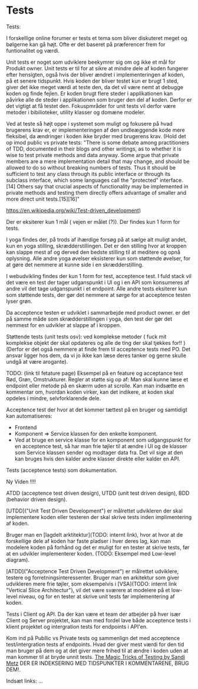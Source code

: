 # Tests

Tests:

I forskellige online forumer er tests et tema som bliver diskuteret meget og bølgerne kan gå højt.
Ofte er det baseret på præferencer frem for funtionalitet og værdi.

Unit tests er noget som udviklere beekymrer sig om og ikke et mål for Produkt owner.
Unit tests er til for at sikre at mindre dele af koden fungerer efter hensigten, også hvis der bliver ændret i implementeringen af koden, på et senere tidspunkt.
Hvis koden der bliver testet kun er brugt 1 sted, giver det ikke meget værdi at teste den, da det vil være nemt at debugge koden og finde fejlen.
Er koden brugt flere steder i applikationen kan påvirke alle de steder i applikationen som bruger den del af koden. Derfor er det vigtigt at få testet den.
Fokuspmråder for unit tests vil derfor være metoder i bibilioteker, utility klasser og domæne modeler.

Ved at teste så højt oppe i systemet som muligt og fokusere på hvad brugerens krav er, er implementeringen af den undleæggende kode mere fleksibel, da ændringer i koden ikke bryder med brugerens krav.
(Hold det op imod public vs private tests:
"There is some debate among practitioners of TDD, documented in their blogs and other writings, as to whether it is wise to test private methods and data anyway. Some argue that private members are a mere implementation detail that may change, and should be allowed to do so without breaking numbers of tests. Thus it should be sufficient to test any class through its public interface or through its subclass interface, which some languages call the "protected" interface.[14] Others say that crucial aspects of functionality may be implemented in private methods and testing them directly offers advantage of smaller and more direct unit tests.[15][16]"

https://en.wikipedia.org/wiki/Test-driven_development)

Der er eksiterer kun 1 mål ( vejen er målet (?)). Der findes kun 1 form for tests.

I yoga findes der, på trods af ihærdige forsøg på at sælge alt muligt andet, kun en yoga stilling, skrædderstillingen. Det er den stilling hvor at kroppen kan slappe mest af og derved den bedste stilling til at meditere og opnå oplysning.
Alle andre yoga øvelser eksisterer kun som støttende øvelser, for at gøre det nemmere at kunne side i en skrædderstilling.

I webudvikling findes der kun 1 form for test, acceptence test.
I fuld stack vil det være en test der tager udganspunkt i UI og i en API som konsumeres af andre vil det tage udganspunkt i et endpoint.
Alle andre tests eksiterer kun som støttende tests, der gør det nemmere at sørge for at acceptence testen lyser grøn.

Da acceptence testen er udviklet i sammarbejde med product owner. er det på samme måde som skrædderstillingen i yoga, den test der gør det nemmest for en udvikler at slappe af i kroppen.

Støttende tests (unit tests osv): 
ved komplekse metoder ( fuck mit komplekse objekt der skal opdateres og alle de ting der skal tjekkes for!! ) (Derfor er det også nemmere at finde frem til acceptence tests med PO. Det ansvar ligger hos dem, da vi jo ikke kan læse deres tanker og gerne skulle undgå at være arogante).

TODO: (link til fetature page) Eksempel på en feature og acceptance test
Rød, Grøn, Omstrukturer.
Regler at støtte sig op af:
Man skal kunne læse et endpoint eller metode på en skærm uden at scrolle.
Kan man indsætte en kommentar om, hvordan koden virker, kan det indikere, at koden skal opdeles i mindre, selvforklarende dele.

Acceptence test der hvor at det kommer tættest på en bruger og samtidigt kan automatiseres:

- Frontend
- Komponent => Service klassen for den enkelte komponent.
- Ved at bruge en service klasse for en komponent som udgangspunkt for en acceptence test, så har man frie tøjler til at ændre i UI og de klasser som Service klassen sender og modtager data fra. Det vil sige at den kan bruges hvis den kalder andre klasser direkte eller kalder en API.

Tests (acceptence tests) som dokumentation.

Ny Viden !!!! 

ATDD (acceptence test driven design), UTDD (unit test driven design), BDD (behavior driven design).

[UTDD]("Unit Test Driven Development") er målrettet udvikleren der skal implementere koden eller testeren der skal skrive tests inden implimentering af koden.

Bruger man en [lagdelt arktitektur](TODO: internt link), hvor at hvor at de forskellige dele af koden har faste pladser i hver deres lag, kan man modelere koden på forhånd og det er muligt for en tester at skrive tests, før at en udvikler implementerer koden. (TODO: Eksempel med Low-level diagram).

[ATDD]("Acceptence Test Driven Development") er målrettet udviklere, testere og forretningsinteressenter.
Bruger man en arkitektur som giver udvikleren mere frie tøjler, som eksempelvis i [VSA](TODO: internt link "Vertical Slice Architectur"), vil det være sværere at modelere på et low-level niveau, og for en tester at skrive unit tests før implementering af koden.

Tests i Client og API. Da der kan være et team der atbejder på hver især Client og Server projektet, kan man med fordel lave både acceptence tests i klient projektet og intergration tests for endpoints i API'en.

Kom ind på Publlic vs Private tests og sammenlign det med acceptence test/intergration tests af endpoints.
Hvad der giver mest værdi for den tid man bruger på dem og at det giver mere frihed til at ændre i koden uden at man kommer til at bryde unnit tests. [The Magic Tricks of Testing by Sandi Metz](https://www.youtube.com/watch?v=URSWYvyc42M) DER ER INDEKSERING MED TIDSPUNKTER I KOMMENTARENE, BRUG DEM!.

Indsæt links: ...
